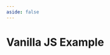 ```yaml
---
aside: false
---
```


# Vanilla JS Example

<script setup>
import Demo from '../components/DemoComp.vue'
</script>

<Demo url="https://stackblitz.com/github/willnguyen1312/zoom-image/tree/main/examples/vanilla-ts?embed=1&theme=dark" />
